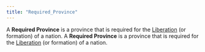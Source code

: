 ```yaml
---
title: "Required_Province"
---
```


A **Required Province** is a province that is required for the
[Liberation](/index.php?title=Liberation&action=edit&redlink=1 "Liberation (page does not exist)")
(or formation) of a nation.
A **Required Province** is a province that is required for the
[Liberation](/index.php?title=Liberation&action=edit&redlink=1 "Liberation (page does not exist)")
(or formation) of a nation.
